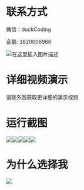 # 联系方式

微信：duckCoding

企鹅: 3820006966

![在这里插入图片描述](http://upload.cxycsx.vip/91ab4bcb4f2c4c6db86365bb6d6e9c62.jpeg)

# 详细视频演示

请联系我获取更详细的演示视频

# 运行截图

![](http://www.bysj52.com/uploadfile/ueditor/image/202306/%E6%AF%95%E8%AE%BEssm260%E9%A4%90%E9%A5%AE%E6%8E%8C%E4%B8%8A%E8%AE%BE%E5%A4%87%E7%82%B9%E9%A4%90%E7%B3%BB%E7%BB%9F+vue%E6%AF%95%E4%B8%9A%E8%AE%BE%E8%AE%A1/1.png)![](http://www.bysj52.com/uploadfile/ueditor/image/202306/%E6%AF%95%E8%AE%BEssm260%E9%A4%90%E9%A5%AE%E6%8E%8C%E4%B8%8A%E8%AE%BE%E5%A4%87%E7%82%B9%E9%A4%90%E7%B3%BB%E7%BB%9F+vue%E6%AF%95%E4%B8%9A%E8%AE%BE%E8%AE%A1/5.png)![](http://www.bysj52.com/uploadfile/ueditor/image/202306/%E6%AF%95%E8%AE%BEssm260%E9%A4%90%E9%A5%AE%E6%8E%8C%E4%B8%8A%E8%AE%BE%E5%A4%87%E7%82%B9%E9%A4%90%E7%B3%BB%E7%BB%9F+vue%E6%AF%95%E4%B8%9A%E8%AE%BE%E8%AE%A1/2.png)![](http://www.bysj52.com/uploadfile/ueditor/image/202306/%E6%AF%95%E8%AE%BEssm260%E9%A4%90%E9%A5%AE%E6%8E%8C%E4%B8%8A%E8%AE%BE%E5%A4%87%E7%82%B9%E9%A4%90%E7%B3%BB%E7%BB%9F+vue%E6%AF%95%E4%B8%9A%E8%AE%BE%E8%AE%A1/4.png)![](http://www.bysj52.com/uploadfile/ueditor/image/202306/%E6%AF%95%E8%AE%BEssm260%E9%A4%90%E9%A5%AE%E6%8E%8C%E4%B8%8A%E8%AE%BE%E5%A4%87%E7%82%B9%E9%A4%90%E7%B3%BB%E7%BB%9F+vue%E6%AF%95%E4%B8%9A%E8%AE%BE%E8%AE%A1/3.png)

# 为什么选择我

![](http://upload.cxycsx.vip/%E7%A8%8B%E5%BA%8F%E8%AE%BE%E8%AE%A1.png)

